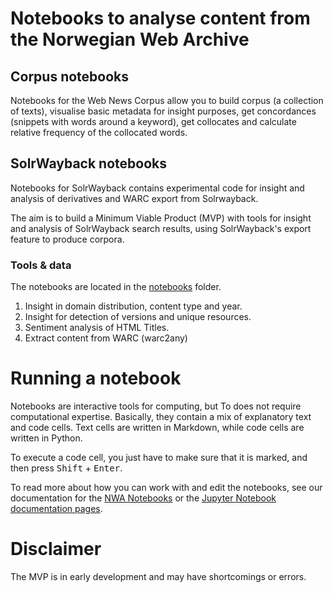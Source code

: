# Notebooks to analyse content from the Norwegian Web Archive

## Corpus notebooks
Notebooks for the Web News Corpus allow you to build corpus (a collection of texts), visualise basic metadata for insight purposes, get concordances (snippets with words around a keyword), get collocates and calculate relative frequency of the collocated words.

## SolrWayback notebooks
Notebooks for SolrWayback contains experimental code for insight and analysis of derivatives and WARC export from Solrwayback.

The aim is to build a Minimum Viable Product (MVP) with tools for insight and analysis of SolrWayback search results, using SolrWayback's export feature to produce corpora.

### Tools & data
The notebooks are located in the [notebooks](https://github.com/joncto/nwa-notebooks/tree/main/solrwayback/notebooks) folder.

1. Insight in domain distribution, content type and year.
2. Insight for detection of versions and unique resources.
3. Sentiment analysis of HTML Titles.
4. Extract content from WARC (warc2any)

# Running a notebook
Notebooks are interactive tools for computing, but To does not require computational expertise.
Basically, they contain a mix of explanatory text and code cells.
Text cells are written in Markdown, while code cells are written in Python.

To execute a code cell, you just have to make sure that it is marked, and then press <kbd>Shift</kbd> + <kbd>Enter</kbd>.

To read more about how you can work with and edit the notebooks, see our documentation for the [NWA Notebooks](https://nlnwa.github.io/research-services/docs/notebooks) or the [Jupyter Notebook documentation pages](https://jupyter-notebook.readthedocs.io/en/latest/).

# Disclaimer
The MVP is in early development and may have shortcomings or errors.

